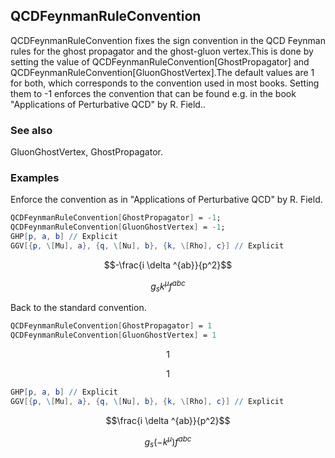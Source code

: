 ##  QCDFeynmanRuleConvention 

QCDFeynmanRuleConvention fixes the sign convention in the QCD Feynman rules for the ghost propagator and the ghost-gluon vertex.This is done by setting the value of QCDFeynmanRuleConvention[GhostPropagator] and QCDFeynmanRuleConvention[GluonGhostVertex].The default values are 1 for both, which corresponds to the convention used in most books. Setting them to -1 enforces the convention that can be found e.g. in the book "Applications of Perturbative QCD" by R. Field..

###  See also 

GluonGhostVertex, GhostPropagator.

###  Examples 

Enforce the convention as in "Applications of Perturbative QCD" by R. Field.

```mathematica
QCDFeynmanRuleConvention[GhostPropagator] = -1;
QCDFeynmanRuleConvention[GluonGhostVertex] = -1;
GHP[p, a, b] // Explicit
GGV[{p, \[Mu], a}, {q, \[Nu], b}, {k, \[Rho], c}] // Explicit

```

$$-\frac{i \delta ^{ab}}{p^2}$$

$$g_s k^{\mu } f^{abc}$$

Back to the standard convention.

```mathematica
QCDFeynmanRuleConvention[GhostPropagator] = 1
QCDFeynmanRuleConvention[GluonGhostVertex] = 1
```

$$1$$

$$1$$

```mathematica
GHP[p, a, b] // Explicit
GGV[{p, \[Mu], a}, {q, \[Nu], b}, {k, \[Rho], c}] // Explicit

```

$$\frac{i \delta ^{ab}}{p^2}$$

$$g_s \left(-k^{\mu }\right) f^{abc}$$